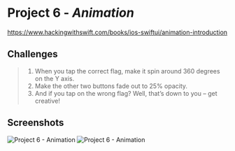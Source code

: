 # Project 6 - *Animation*
https://www.hackingwithswift.com/books/ios-swiftui/animation-introduction

## Challenges

> 1. When you tap the correct flag, make it spin around 360 degrees on the Y axis.
> 2. Make the other two buttons fade out to 25% opacity.
> 3. And if you tap on the wrong flag? Well, that’s down to you – get creative!

## Screenshots

![Project 6 - Animation](https://github.com/solitaryewe/100-Days-of-SwiftUI/blob/main/Project-06/Screenshots/Project6a-large.png) ![Project 6 - Animation](https://github.com/solitaryewe/100-Days-of-SwiftUI/blob/main/Project-06/Screenshots/Project6b-large.png)
